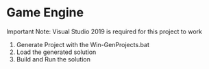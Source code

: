 # Game Engine
Important Note: Visual Studio 2019 is required for this project to work
1. Generate Project with the Win-GenProjects.bat
2. Load the generated solution
3. Build and Run the solution
